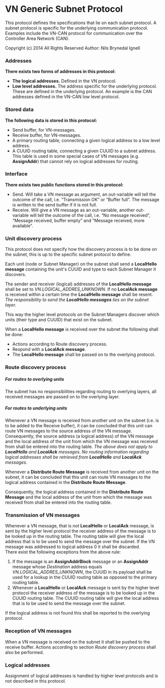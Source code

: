 VN Generic Subnet Protocol
==========================
This protocol defines the specifications that lie on each subnet protocol. A
subnet protocol is specific for the underlying communication protocol. Examples
include the VN-CAN protocol for communication over the Controller Area Network
(CAN).

Copyright (c) 2014 All Rights Reserved
Author: Nils Brynedal Ignell

### Addresses
**There exists two forms of addresses in this protocol:**
  * **The logical addresses.**  Defined in the VN protocol.
  * **Low level addresses.** The address specific for the underlying protocol.
    These are defined in the underlying protocol.  An example is the CAN
    addresses defined in the VN-CAN low level protocol.

### Stored data
**The following data is stored in this protocol:**
  * Send buffer, for VN-messages.
  * Receive buffer, for VN-messages.
  * A primary routing table, connecting a given logical address to a low level
    address.
  * A CUUID routing table, connecting a given CUUID to a subnet address. This
    table is used in some special cases of VN messages (e.g. **AssignAddr**)
    that cannot rely on logical addresses for routing.

### Interface
**There exists two public functions stored in this protocol:**
  * Send. Will take a VN message as argument, an out-variable will tell the
    outcome of the call, i.e. “Transmission OK” or “Buffer full”. The message
    is written to the send buffer if it is not full.
  * Receive. Will give a VN message as an out-variable, another out-variable
    will tell the outcome of the call, i.e. “No message received”, “Message
    received, buffer empty” and “Message received, more available”.

### Unit discovery process
This protocol does not specify how the discovery process is to be done on the
subnet, this is up to the specific subnet protocol to define.

Each unit (node or Subnet Manager) on the subnet shall send a **LocalHello
message** containing the unit's CUUID and type to each Subnet Manager it
discovers.

The sender and receiver (logical) addresses of the **LocalHello message** shall
be set to *VN.LOGICAL_ADDRES_UNKNOWN*. If no **LocalAck message** is received within a certain time the
**LocalHello message** shall be resent. _The responsibility to send the
**LocalHello messages** lies on the subnet layer._

This way the higher level protocols on the Subnet Managers discover which units
(their type and CUUID) that exist on the subnet.

When a **LocalHello message** is received over the subnet the following
shall be done:
  * Actions according to Route discovery process.
  * Respond with a **LocalAck message**.
  * The **LocalHello message** shall be passed on to the overlying protocol.

### Route discovery process
##### For routes to overlying units
The subnet has no responsibilities regarding routing to overlying layers, all
received messages are passed on to the overlying layer.

##### For routes to underlying units
Whenever a VN message is received from another unit on the subnet (i.e. is to
be added to the Receive buffer), it can be concluded that this unit can route
VN messages to the source address of the VN message. Consequently, the source
address (a logical address) of the VN message and the local address of the unit
from which the VN message was received from shall be entered into the routing
table. _The above does not apply to **LocalHello** and **LocalAck** messages.
No routing information regarding logical addresses shall be retrieved from
**LocalHello** and **LocalAck** messages._

Whenever a **Distribute Route Message** is received from another unit on the
subnet, it can be concluded that this unit can route VN messages to the logical
address contained in the **Distribute Route Message**.

Consequently, the logical address contained in the **Distribute Route Message**
and the local address of the unit from which the message was received from
shall be entered into the routing table.

### Transmission of VN messages
Whenever a VN message, that is *not* **LocalHello** or **LocalAck** message, is
sent by the higher level protocol the receiver address of the message is to be
looked up in the routing table. The routing table will give the local address
that is to be used to send the message over the subnet.  If the VN message was
addressed to logical address 0 it shall be discarded. <br/>
There exist the following exceptions from the above rule:

1. If the message is an **AssignAddrBlock** message or an **AssignAddr** message whose *Destination* address equals
*VN.LOGICAL_ADDRES_UNKNOWN*, the CUUID in its payload shall be used for a lookup in the CUUID routing table as opposed to the primary routing table.
2. Whenever a **LocalHello** or **LocalAck** message is sent by the higher level
protocol the receiver address of the message is to be looked up in the CUUID
routing table. The CUUID routing table will give the local address that is to
be used to send the message over the subnet.

If the logical address is not found this shall be reported to the overlying
protocol.

### Reception of VN messages
When a VN message is received on the subnet it shall be pushed to the receive
buffer. Actions according to section _Route discovery process_ shall also be
performed.

### Logical addresses
Assignment of logical addresses is handled by higher level protocols and is not
described in this protocol.
